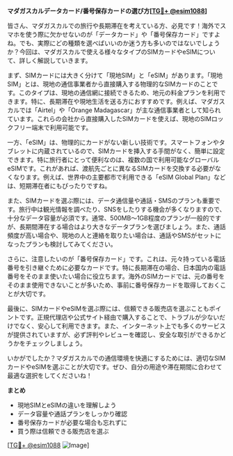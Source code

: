 **マダガスカルデータカード/番号保存カードの選び方[[TG💪+ @esim1088](https://t.me/s/esim1088)]**

皆さん、マダガスカルでの旅行や長期滞在を考えている方、必見です！海外でスマホを使う際に欠かせないのが「データカード」や「番号保存カード」ですよね。でも、実際にどの種類を選べばいいのか迷う方も多いのではないでしょうか？今回は、マダガスカルで使える様々なタイプのSIMカードやeSIMについて、詳しく解説していきます。

まず、SIMカードには大きく分けて「現地SIM」と「eSIM」があります。「現地SIM」とは、現地の通信事業者から直接購入する物理的なSIMカードのことです。このタイプは、現地の通信網に接続できるため、地元の料金プランを利用できます。特に、長期滞在や現地生活を送る方におすすめです。例えば、マダガスカルでは「Airtel」や「Orange Madagascar」が主な通信事業者として知られています。これらの会社から直接購入したSIMカードを使えば、現地のSIMロックフリー端末で利用可能です。

一方、「eSIM」は、物理的にカードがない新しい技術です。スマートフォンやタブレットに内蔵されているので、SIMカードを挿入する手間がなく、簡単に設定できます。特に旅行者にとって便利なのは、複数の国で利用可能なグローバルeSIMです。これがあれば、渡航先ごとに異なるSIMカードを交換する必要がなくなります。例えば、世界中の主要都市で利用できる「eSIM Global Plan」などは、短期滞在者にもぴったりですね。

また、SIMカードを選ぶ際には、データ通信量や通話・SMSのプランも重要です。旅行中は観光情報を調べたり、SNSをしたりする機会が多くなりますので、十分なデータ容量が必須です。通常、500MB〜1GB程度のプランが一般的ですが、長期間滞在する場合はより大きなデータプランを選びましょう。また、通話頻度が高い場合や、現地の人と連絡を取りたい場合は、通話やSMSがセットになったプランも検討してみてください。

さらに、注意したいのが「番号保存カード」です。これは、元々持っている電話番号を引き継ぐために必要なカードです。特に長期滞在の場合、日本国内の電話番号をそのまま使いたい場合に役立ちます。海外のSIMカードでは、元の番号をそのまま使用できないことが多いため、事前に番号保存カードを取得しておくことが大切です。

最後に、SIMカードやeSIMを選ぶ際には、信頼できる販売店を選ぶこともポイントです。正規代理店や公式サイト経由で購入することで、トラブルが少ないだけでなく、安心して利用できます。また、インターネット上でも多くのサービスが提供されていますが、必ず評判やレビューを確認し、安全な取引ができるかどうかをチェックしましょう。

いかがでしたか？マダガスカルでの通信環境を快適にするためには、適切なSIMカードやeSIMを選ぶことが大切です。ぜひ、自分の用途や滞在期間に合わせて最適な選択をしてくださいね！

**まとめ**
- 現地SIMとeSIMの違いを理解しよう
- データ容量や通話プランをしっかり確認
- 番号保存カードが必要な場合も忘れずに
- 買う際は信頼できる販売店を選ぶ

[[TG💪+ @esim1088](https://t.me/s/esim1088) ![Image](https://i.postimg.cc/Y0z9fWf4/image.png)]